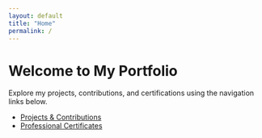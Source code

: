 ```yaml
---
layout: default
title: "Home"
permalink: /
---
```


# Welcome to My Portfolio

Explore my projects, contributions, and certifications using the navigation links below.

- [Projects & Contributions](/projects/)
- [Professional Certificates](/certifications/)
